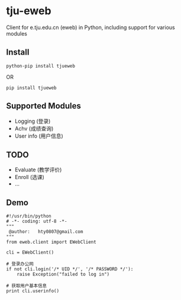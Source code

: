 tju-eweb
========

Client for e.tju.edu.cn (eweb) in Python, including support for various modules

## Install

``python-pip install tjueweb``

OR

``pip install tjueweb``


## Supported Modules

* Logging (登录)
* Achv (成绩查询)
* User info (用户信息)

## TODO
* Evaluate (教学评价)
* Enroll (选课)
* ...


## Demo
```
#!/usr/bin/python
# -*- coding: utf-8 -*-
"""
 @author:   hty0807@gmail.com
"""
from eweb.client import EWebClient

cli = EWebClient()

# 登录办公网
if not cli.login('/* UID */', '/* PASSWORD */'):
    raise Exception("failed to log in")

# 获取用户基本信息
print cli.userinfo()

```